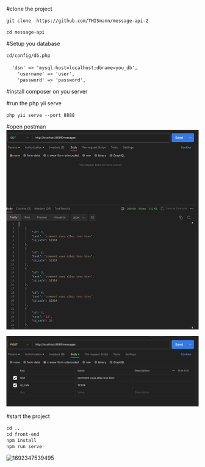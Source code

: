 #clone the project

```
git clone  https://github.com/THISmann/message-api-2

```


```
cd message-api
```

#Setup you database

```
cd/config/db.php

  'dsn' => 'mysql:host=localhost;dbname=you_db',
    'username' => 'user',
    'password' => 'password',

```

#install composer on you server

#run the php yii serve

```
php yii serve --port 8888
```

#open postman
![1692347446820](image/readme/1692347446820.png)

![1692347497614](image/readme/1692347497614.png)

#start the project

```
cd ..
cd front-end
npm install
npm run serve

```

![1692347539495](image/readme/1692347539495.png) 
